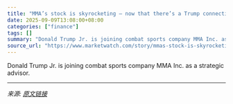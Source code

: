 ```yaml
---
title: "MMA’s stock is skyrocketing — now that there’s a Trump connection"
date: 2025-09-09T13:08:00+08:00
categories: ["finance"]
tags: []
summary: "Donald Trump Jr. is joining combat sports company MMA Inc. as a strategic advisor."
source_url: "https://www.marketwatch.com/story/mmas-stock-is-skyrocketing-now-that-theres-a-trump-connection-a4d6dfe5?mod=mw_rss_topstories"
---
```


Donald Trump Jr. is joining combat sports company MMA Inc. as a strategic advisor.

---

*来源: [原文链接](https://www.marketwatch.com/story/mmas-stock-is-skyrocketing-now-that-theres-a-trump-connection-a4d6dfe5?mod=mw_rss_topstories)*
